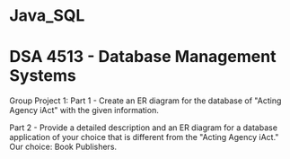 # Java_SQL
# DSA 4513 - Database Management Systems

Group Project 1:
Part 1 - Create an ER diagram for the database of "Acting Agency iAct" with
the given information.

Part 2 - Provide a detailed description and an ER diagram for a database
application of your choice that is different from the "Acting Agency iAct."
Our choice: Book Publishers.
